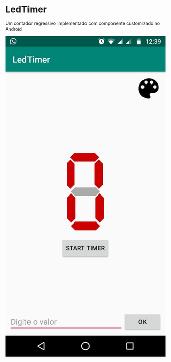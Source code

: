 # LedTimer
Um contador regressivo implementado com componente customizado no Android

![print](Print.jpeg)
